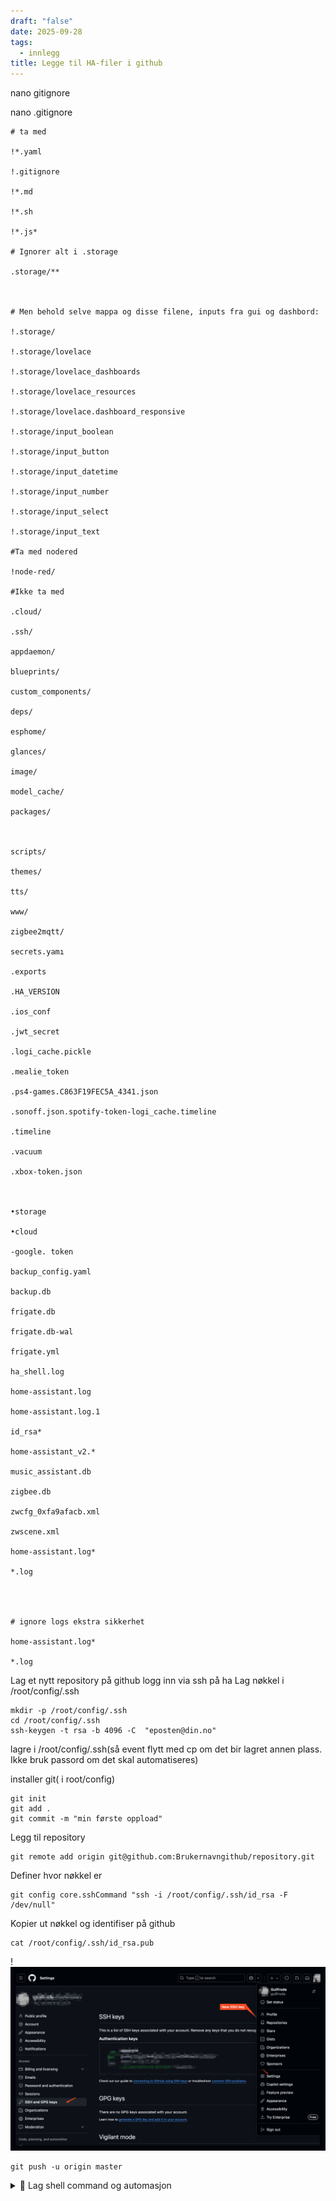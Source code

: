 ```yaml
---
draft: "false"
date: 2025-09-28
tags:
  - innlegg
title: Legge til HA-filer i github
---
```

 nano gitignore

nano .gitignore
```
# ta med

!*.yaml

!.gitignore

!*.md

!*.sh

!*.js*

# Ignorer alt i .storage

.storage/**

  

# Men behold selve mappa og disse filene, inputs fra gui og dashbord:

!.storage/

!.storage/lovelace

!.storage/lovelace_dashboards

!.storage/lovelace_resources

!.storage/lovelace.dashboard_responsive

!.storage/input_boolean

!.storage/input_button

!.storage/input_datetime

!.storage/input_number

!.storage/input_select

!.storage/input_text

#Ta med nodered

!node-red/

#Ikke ta med

.cloud/

.ssh/

appdaemon/

blueprints/

custom_components/

deps/

esphome/

glances/

image/

model_cache/

packages/

  

scripts/

themes/

tts/

www/

zigbee2mqtt/

secrets.yamı

.exports

.HA_VERSION

.ios_conf

.jwt_secret

.logi_cache.pickle

.mealie_token

.ps4-games.C863F19FEC5A_4341.json

.sonoff.json.spotify-token-logi_cache.timeline

.timeline

.vacuum

.xbox-token.json

  

•storage

•cloud

-google. token

backup_config.yaml

backup.db

frigate.db

frigate.db-wal

frigate.yml

ha_shell.log

home-assistant.log

home-assistant.log.1

id_rsa*

home-assistant_v2.*

music_assistant.db

zigbee.db

zwcfg_0xfa9afacb.xml

zwscene.xml

home-assistant.log*

*.log

  
  

# ignore logs ekstra sikkerhet

home-assistant.log*

*.log
```

Lag et nytt repository på github
logg inn via ssh på ha
Lag nøkkel i /root/config/.ssh

```
mkdir -p /root/config/.ssh
cd /root/config/.ssh
ssh-keygen -t rsa -b 4096 -C  "eposten@din.no"
```

lagre i /root/config/.ssh(så event flytt med cp om det bir lagret annen plass. Ikke bruk passord om det skal automatiseres)

installer git( i root/config)
```
git init
git add .
git commit -m "min første oppload"
```
Legg til repository
```
git remote add origin git@github.com:Brukernavngithub/repository.git
```
Definer hvor nøkkel er
```
git config core.sshCommand "ssh -i /root/config/.ssh/id_rsa -F /dev/null"
```
 Kopier ut nøkkel og identifiser på github
```
cat /root/config/.ssh/id_rsa.pub
```

!![Image](/images/Pasted%20image%2020250928102507.png)
```
git push -u origin master
```
<details>
  <summary>📁 Lag shell command og automasjon</summary>

lag ei fil til shell command i config

nano pushupdates.sh
```
git add .
git commit -m "config files on `date +'%d-%m-%Y %H:%M:%S'`"
git push -u origin master
```
###### Gjør script kjørbart
```
chmod +x pushupdates.sh
```
###### Gjør det kjørbart fra shell command
```
git config core.sshCommand 'ssh -o UserKnownHostsFile=/dev/null -o StrictHostKeyChecking=no -i /config/.ssh/id_rsa -F /dev/null'
```
 ###### Lag automasjon
```
alias: Github push
description: 
triggers:
  - trigger: time
    at: "01:00:00"
    weekday:
      - mon
      - tue
      - wed
      - thu
      - fri
      - sat
      - sun
conditions: []
actions:
  - action: shell_command.pushupdates_github
    data: {}
mode: single
```

